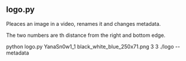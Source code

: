 ## logo.py

Pleaces an image in a video, renames it and changes metadata.

The two numbers are th distance from the right and bottom edge.

python logo.py YanaSn0w1_1 black_white_blue_250x71.png 3 3 ./logo --metadata
